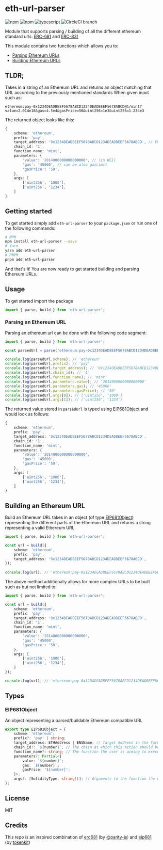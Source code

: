 # eth-url-parser

[![npm](https://img.shields.io/npm/v/eth-url-parser.svg)](https://npmjs.com/package/eth-url-parser) [![npm](https://img.shields.io/npm/dm/eth-url-parser.svg)](https://npmjs.com/package/eth-url-parser) ![typescript](https://shields.io/badge/TypeScript-3178C6?logo=TypeScript&logoColor=FFF) ![CircleCI branch](https://img.shields.io/circleci/project/github/brunobar79/eth-url-parser/master.svg)

Module that supports parsing / building of all the different ethereum standard urls: [ERC-681](https://eips.ethereum.org/EIPS/eip-681) and [ERC-831](https://eips.ethereum.org/EIPS/eip-831)

This module contains two functions which allows you to:

- [Parsing Ethereum URLs](#parsing-an-ethereum-url)
- [Building Ethereum URLs](#building-an-ethereum-url)

## TLDR;

Takes in a string of an Ethereum URL and returns an object matching that URL according to the previously mentioned standards
When given input such as:

```url
ethereum:pay-0x1234DEADBEEF5678ABCD1234DEADBEEF5678ABCD@1/mint?value=2.014e18&gas=4.5e4&gasPrice=50&uint256=1e3&uint256=1.234e3
```

The returned object looks like this:

```typescript
{
    scheme: 'ethereum',
    prefix: 'pay',
    target_address: '0x1234DEADBEEF5678ABCD1234DEADBEEF5678ABCD', // ENS names are also supported!
    chain_id: '1',
    function_name: 'mint',
    parameters: {
        'value': '2014000000000000000', // (in WEI)
        'gas': '45000', // can be also gasLimit
        'gasPrice': '50',
    },
    args: [
        ['uint256', '1000'],
        ['uint256', '1234'],
    ]
}
```

## Getting started

To get started simply add `eth-url-parser` to your `package.json` or run one of the following commands:

```sh
# NPM
npm install eth-url-parser --save
# Yarn
yarn add eth-url-parser
# PNPM
pnpm add eth-url-parser
```

And that's it! You are now ready to get started building and parsing Ethereum URLs.

## Usage

To get started import the package

```typescript
import { parse, build } from 'eth-url-parser';
```

### Parsing an Ethereum URL

Parsing an ethereum url can be done with the following code segment:

```typescript
import { parse, build } from 'eth-url-parser';

const parsedUrl = parse('ethereum:pay-0x1234DEADBEEF5678ABCD1234DEADBEEF5678ABCD@1/mint?value=2.014e18&gas=4.5e4&gasPrice=50&uint256=1e3&uint256=1.234e3');

console.log(parsedUrl.scheme); // 'ethereum'
console.log(parsedUrl.prefix); // 'pay'
console.log(parsedUrl.target_address); // '0x1234DEADBEEF5678ABCD1234DEADBEEF5678ABCD'
console.log(parsedUrl.chain_id); // '1'
console.log(parsedUrl.function_name); // 'mint'
console.log(parsedUrl.parameters.value); // '2014000000000000000'
console.log(parsedUrl.parameters.gas); // '45000'
console.log(parsedUrl.parameters.gasPrice); // '50'
console.log(parsedUrl.args[0]); // ['uint256', '1000']
console.log(parsedUrl.args[1]); // ['uint256', '1234']
```

The returned value stored in `parsedUrl` is typed using [EIP681Object](#eip681object) and would look as follows:

```typescript
{
    scheme: 'ethereum',
    prefix: 'pay',
    target_address: '0x1234DEADBEEF5678ABCD1234DEADBEEF5678ABCD',
    chain_id: '1',
    function_name: 'mint',
    parameters: {
        'value': '2014000000000000000',
        'gas': '45000',
        'gasPrice': '50',
    },
    args: [
        ['uint256', '1000'],
        ['uint256', '1234'],
    ]
}
```

## Building an Ethereum URL

Build an Ethereum URL takes in an object (of type [EIP681Object](#eip681object)) representing the different parts of the Ethereum URL and returns a string representing a valid Ethereum URL

```typescript
import { parse, build } from 'eth-url-parser';

const url = build({
    scheme: 'ethereum',
    prefix: 'pay',
    target_address: '0x1234DEADBEEF5678ABCD1234DEADBEEF5678ABCD',
});
            
console.log(url); // 'ethereum:pay-0x1234DEADBEEF5678ABCD1234DEADBEEF5678ABCD'
```

The above method additionally allows for more complex URLs to be built such as but not limited to:

```typescript
import { parse, build } from 'eth-url-parser';

const url = build({
    scheme: 'ethereum',
    prefix: 'pay',
    target_address: '0x1234DEADBEEF5678ABCD1234DEADBEEF5678ABCD',
    chain_id: '1',
    function_name: 'mint',
    parameters: {
        'value': '2014000000000000000',
        'gas': '45000',
        'gasPrice': '50',
    },
    args: [
        ['uint256', '1000'],
        ['uint256', '1234'],
    ]
});

console.log(url); // 'ethereum:pay-0x1234DEADBEEF5678ABCD1234DEADBEEF5678ABCD@1/mint?value=2.014e18&gas=4.5e4&gasPrice=50&uint256=1e3&uint256=1.234e3'
```

## Types

### EIP681Object

An object representing a parsed/buildable Ethereum compatible URL

```typescript
export type EIP681Object = {
    scheme: 'ethereum';
    prefix?: 'pay' | string;
    target_address: ETHAddress | ENSName; // Target Address in the format `0x1234DEADBEEF5678ABCD1234DEADBEEF5678ABCD` or `doge-to-the-moon.eth`
    chain_id?: `${number}`; // The chain at which this action should be performed
    function_name?: string; // The function the user is aiming to execute
    parameters?: Partial<{
        value: `${number}`;
        gas: `${number}`;
        gasPrice: '${number}';
    }>;
    args?: [SolidityType, string][]; // Arguments to the function the user wishes to execute
};
```

## License

MIT

## Credits

This repo is an inspired combination of [erc681](https://github.com/parity-js/erc681) (by [@parity-js](https://github.com/parity-js)) and [eip681](https://github.com/tokenkit/eip681/) (by [tokenkit](https://github.com/tokenkit))
